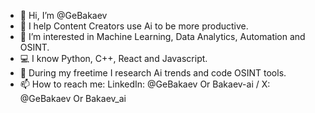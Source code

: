 - 👋 Hi, I’m @GeBakaev
- 🌱 I help Content Creators use Ai to be more productive.
- 👀 I’m interested in Machine Learning, Data Analytics, Automation and OSINT.
- 💻 I know Python, C++, React and Javascript.
- 🤖 During my freetime I research Ai trends and code OSINT tools.
- 📫 How to reach me: LinkedIn: @GeBakaev Or Bakaev-ai / X: @GeBakaev Or Bakaev_ai

<!---
GBakaev/GBakaev is a ✨ special ✨ repository because its `README.md` (this file) appears on your GitHub profile.
You can click the Preview link to take a look at your changes.
--->
